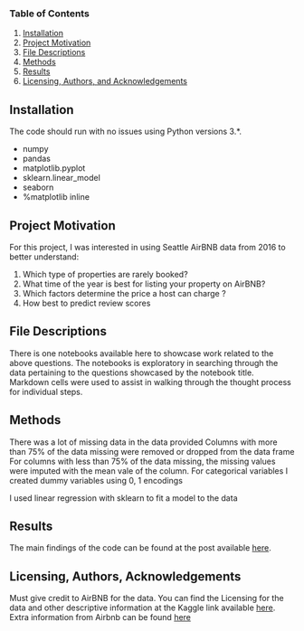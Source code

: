 
### Table of Contents

1. [Installation](#installation)
2. [Project Motivation](#motivation)
3. [File Descriptions](#files)
4. [Methods](#methods)
5. [Results](#results)
6. [Licensing, Authors, and Acknowledgements](#licensing)

## Installation <a name="installation"></a>

The code should run with no issues using Python versions 3.*.
* numpy
* pandas
* matplotlib.pyplot
* sklearn.linear_model
* seaborn
* %matplotlib inline

## Project Motivation<a name="motivation"></a>

For this project, I was interested in using Seattle AirBNB data from 2016 to better understand:

1. Which type of properties are rarely booked?
2. What time of the year is best for listing your property on AirBNB?
3. Which factors determine the price a host can charge ?
4. How best to predict review scores





## File Descriptions <a name="methods"></a>

There is one notebooks available here to showcase work related to the above questions. The notebooks is exploratory in searching through the data pertaining to the questions showcased by the notebook title.  Markdown cells were used to assist in walking through the thought process for individual steps.  

## Methods <a name="files"></a>
There was a lot of missing data in the data provided
Columns with more than 75% of the data missing were removed or dropped from the
data frame
For columns with less than 75% of the data missing, the missing values were imputed
with the mean vale of the column.
For categorical variables I created dummy variables using 0, 1 encodings

I used linear regression with sklearn to fit a model to the data

## Results<a name="results"></a>

The main findings of the code can be found at the post available [here](https://fmakayi.github.io/).

## Licensing, Authors, Acknowledgements<a name="licensing"></a>

Must give credit to AirBNB for the data.  You can find the Licensing for the data and other descriptive information at the Kaggle link available [here](https://www.kaggle.com/airbnb/seattle/data).
Extra information from Airbnb can be found [here](https://www.airbnb.co.za/resources/hosting-homes/a/the-best-amenities-to-offer-right-now-203)
